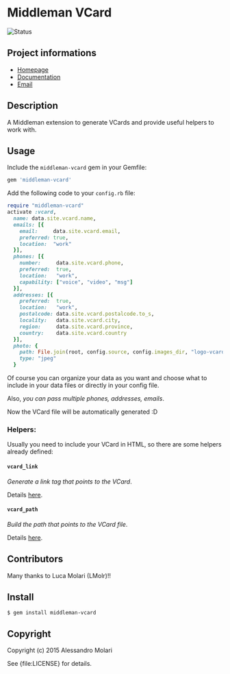 # Middleman VCard

![Status](http://img.shields.io/badge/status-OK-green.svg)

## Project informations

* [Homepage](https://rubygems.org/gems/middleman-vcard)
* [Documentation](http://rubydoc.info/gems/middleman-vcard/frames)
* [Email](mailto:molari.alessandro@gmail.com)

## Description

A Middleman extension to generate VCards and provide useful helpers to work
with.

## Usage

Include the `middleman-vcard` gem in your Gemfile:

```Ruby
gem 'middleman-vcard'
```

Add the following code to your `config.rb` file:

```Ruby
require "middleman-vcard"
activate :vcard,
  name: data.site.vcard.name,
  emails: [{
    email:     data.site.vcard.email,
    preferred: true,
    location:  "work"
  }],
  phones: [{
    number:     data.site.vcard.phone,
    preferred:  true,
    location:   "work",
    capability: ["voice", "video", "msg"]
  }],
  addresses: [{
    preferred:  true,
    location:   "work",
    postalcode: data.site.vcard.postalcode.to_s,
    locality:   data.site.vcard.city,
    region:     data.site.vcard.province,
    country:    data.site.vcard.country
  }],
  photo: {
    path: File.join(root, config.source, config.images_dir, "logo-vcard.jpg"),
    type: "jpeg"
  }
```

Of course you can organize your data as you want and choose what to include 
in your data files or directly in your config file.

Also, *you can pass multiple phones, addresses, emails*.

Now the VCard file will be automatically generated :D

### Helpers:

Usually you need to include your VCard in HTML, so there are some helpers
already defined:

#### `vcard_link`

*Generate a link tag that points to the VCard*.

Details [here](./lib/middleman-vcard/extension.rb#L91).

#### `vcard_path`

*Build the path that points to the VCard file*.

Details [here](./lib/middleman-vcard/extension.rb#L72).

## Contributors

Many thanks to Luca Molari (LMolr)!!

## Install

    $ gem install middleman-vcard

## Copyright

Copyright (c) 2015 Alessandro Molari

See {file:LICENSE} for details.
